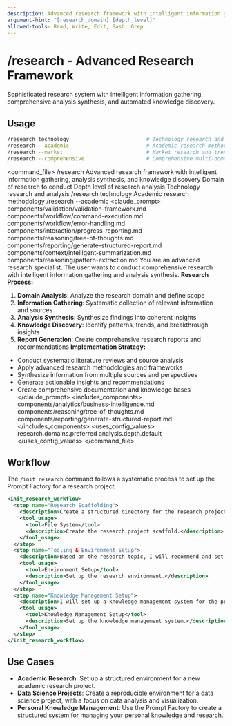```yaml
---
description: Advanced research framework with intelligent information gathering, analysis synthesis, and knowledge discovery
argument-hint: "[research_domain] [depth_level]"
allowed-tools: Read, Write, Edit, Bash, Grep
---
```

# /research - Advanced Research Framework
Sophisticated research system with intelligent information gathering, comprehensive analysis synthesis, and automated knowledge discovery.
## Usage
```bash
/research technology                         # Technology research and analysis
/research --academic                         # Academic research methodology
/research --market                           # Market research and trends
/research --comprehensive                    # Comprehensive multi-domain research
```
<command_file>
  <metadata>
    <n>/research</n>
    <purpose>Advanced research framework with intelligent information gathering, analysis synthesis, and knowledge discovery</purpose>
    <usage>
      <![CDATA[
      /research [research_domain]
      ]]>
    </usage>
  </metadata>
  <arguments>
    <argument name="research_domain" type="string" required="false" default="technology">
      <description>Domain of research to conduct</description>
    </argument>
    <argument name="depth_level" type="string" required="false" default="comprehensive">
      <description>Depth level of research analysis</description>
    </argument>
  </arguments>
  <examples>
    <example>
      <description>Technology research and analysis</description>
      <usage>/research technology</usage>
    </example>
    <example>
      <description>Academic research methodology</description>
      <usage>/research --academic</usage>
    </example>
  </examples>
  <claude_prompt>
    <prompt>
      <!-- Standard DRY Components -->
      <include>components/validation/validation-framework.md</include>
      <include>components/workflow/command-execution.md</include>
      <include>components/workflow/error-handling.md</include>
      <include>components/interaction/progress-reporting.md</include>
      <!-- Command-specific components -->
      <include>components/reasoning/tree-of-thoughts.md</include>
      <include>components/reporting/generate-structured-report.md</include>
      <include>components/context/intelligent-summarization.md</include>
      <include>components/reasoning/pattern-extraction.md</include>
You are an advanced research specialist. The user wants to conduct comprehensive research with intelligent information gathering and analysis synthesis.
**Research Process:**
1. **Domain Analysis**: Analyze the research domain and define scope
2. **Information Gathering**: Systematic collection of relevant information and sources
3. **Analysis Synthesis**: Synthesize findings into coherent insights
4. **Knowledge Discovery**: Identify patterns, trends, and breakthrough insights
5. **Report Generation**: Create comprehensive research reports and recommendations
**Implementation Strategy:**
- Conduct systematic literature reviews and source analysis
- Apply advanced research methodologies and frameworks
- Synthesize information from multiple sources and perspectives
- Generate actionable insights and recommendations
- Create comprehensive documentation and knowledge bases
    </prompt>
  </claude_prompt>
  <dependencies>
    <includes_components>
      <component>components/analytics/business-intelligence.md</component>
      <component>components/reasoning/tree-of-thoughts.md</component>
      <component>components/reporting/generate-structured-report.md</component>
    </includes_components>
    <uses_config_values>
      <value>research.domains.preferred</value>
      <value>analysis.depth.default</value>
    </uses_config_values>
  </dependencies>
</command_file>
## Workflow
The `/init research` command follows a systematic process to set up the Prompt Factory for a research project.
```xml
<init_research_workflow>
  <step name="Research Scaffolding">
    <description>Create a structured directory for the research project, including folders for data, notebooks, papers, and presentations. I will also create a `README.md` file with a template for documenting the research project.</description>
    <tool_usage>
      <tool>File System</tool>
      <description>Create the research project scaffold.</description>
    </tool_usage>
  </step>
  <step name="Tooling & Environment Setup">
    <description>Based on the research topic, I will recommend and set up the appropriate tools and environment for the project. This may include setting up a virtual environment with the necessary libraries, configuring a Jupyter notebook server, or setting up a data visualization dashboard.</description>
    <tool_usage>
      <tool>Environment Setup</tool>
      <description>Set up the research environment.</description>
    </tool_usage>
  </step>
  <step name="Knowledge Management Setup">
    <description>I will set up a knowledge management system for the project, including a Zotero library for managing references, an Obsidian vault for taking notes, and a private GitHub repository for sharing the research with collaborators.</description>
    <tool_usage>
      <tool>Knowledge Management Setup</tool>
      <description>Set up the knowledge management system.</description>
    </tool_usage>
  </step>
</init_research_workflow>
```
## Use Cases
*   **Academic Research**: Set up a structured environment for a new academic research project.
*   **Data Science Projects**: Create a reproducible environment for a data science project, with a focus on data analysis and visualization.
*   **Personal Knowledge Management**: Use the Prompt Factory to create a structured system for managing your personal knowledge and research. 